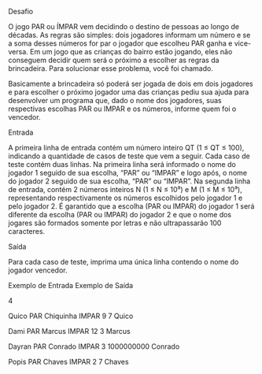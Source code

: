 Desafio

O jogo PAR ou ÍMPAR vem decidindo o destino de pessoas ao longo de décadas. As regras são simples: dois jogadores informam um número e se a soma desses números for par o jogador que escolheu PAR ganha e vice-versa. Em um jogo que as crianças do bairro estão jogando, eles não conseguem decidir quem será o próximo a escolher as regras da brincadeira. Para solucionar esse problema, você foi chamado.

Basicamente a brincadeira só poderá ser jogada de dois em dois jogadores e para escolher o próximo jogador uma das  crianças pediu sua ajuda para desenvolver um programa que, dado o nome dos jogadores, suas respectivas escolhas PAR ou IMPAR e os números, informe quem foi o vencedor.

Entrada

A primeira linha de entrada contém um número inteiro QT (1 ≤ QT ≤ 100), indicando a quantidade de casos de teste que vem a seguir. Cada caso de teste contém duas linhas. Na primeira linha será informado o nome do jogador 1 seguido de sua escolha, “PAR” ou “IMPAR” e logo após, o nome do jogador 2 seguido de sua escolha, “PAR” ou “IMPAR”. Na segunda linha de entrada, contém 2 números inteiros N (1 ≤ N ≤ 10⁹) e M (1 ≤ M ≤ 10⁹), representando respectivamente os números escolhidos pelo jogador 1 e pelo jogador 2. É garantido que a escolha (PAR ou IMPAR) do jogador 1 será diferente da escolha (PAR ou IMPAR) do jogador 2 e que o nome dos jogares são formados somente por letras e não ultrapassarão 100 caracteres.

Saída

Para cada caso de teste, imprima uma única linha contendo o nome do jogador vencedor.
 
Exemplo de Entrada 	        Exemplo de Saída

4

Quico PAR Chiquinha IMPAR
9 7                         Quico

Dami PAR Marcus IMPAR
12 3                        Marcus

Dayran PAR Conrado IMPAR
3 1000000000                Conrado

Popis PAR Chaves IMPAR
2 7                         Chaves
